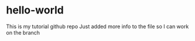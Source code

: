 # hello-world
This is my tutorial github repo
Just added more info to the file
so I can work on the branch
